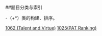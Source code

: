##题目分类与索引

-（+*）类的构建、排序。

  [1062 (Talent and Virtue)]("./1062.cpp")    [1025(PAT Ranking)]("./1025.md")
  
  
